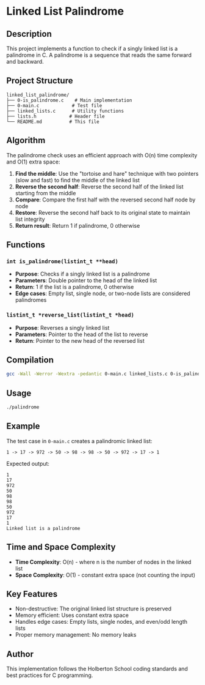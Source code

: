 # Linked List Palindrome

## Description
This project implements a function to check if a singly linked list is a palindrome in C. A palindrome is a sequence that reads the same forward and backward.

## Project Structure

```
linked_list_palindrome/
├── 0-is_palindrome.c    # Main implementation
├── 0-main.c            # Test file
├── linked_lists.c      # Utility functions
├── lists.h            # Header file
└── README.md          # This file
```

## Algorithm

The palindrome check uses an efficient approach with O(n) time complexity and O(1) extra space:

1. **Find the middle**: Use the "tortoise and hare" technique with two pointers (slow and fast) to find the middle of the linked list
2. **Reverse the second half**: Reverse the second half of the linked list starting from the middle
3. **Compare**: Compare the first half with the reversed second half node by node
4. **Restore**: Reverse the second half back to its original state to maintain list integrity
5. **Return result**: Return 1 if palindrome, 0 otherwise

## Functions

### `int is_palindrome(listint_t **head)`
- **Purpose**: Checks if a singly linked list is a palindrome
- **Parameters**: Double pointer to the head of the linked list
- **Return**: 1 if the list is a palindrome, 0 otherwise
- **Edge cases**: Empty list, single node, or two-node lists are considered palindromes

### `listint_t *reverse_list(listint_t *head)`
- **Purpose**: Reverses a singly linked list
- **Parameters**: Pointer to the head of the list to reverse
- **Return**: Pointer to the new head of the reversed list

## Compilation

```bash
gcc -Wall -Werror -Wextra -pedantic 0-main.c linked_lists.c 0-is_palindrome.c -o palindrome
```

## Usage

```bash
./palindrome
```

## Example

The test case in `0-main.c` creates a palindromic linked list:
```
1 -> 17 -> 972 -> 50 -> 98 -> 98 -> 50 -> 972 -> 17 -> 1
```

Expected output:
```
1
17
972
50
98
98
50
972
17
1
Linked list is a palindrome
```

## Time and Space Complexity

- **Time Complexity**: O(n) - where n is the number of nodes in the linked list
- **Space Complexity**: O(1) - constant extra space (not counting the input)

## Key Features

- Non-destructive: The original linked list structure is preserved
- Memory efficient: Uses constant extra space
- Handles edge cases: Empty lists, single nodes, and even/odd length lists
- Proper memory management: No memory leaks

## Author

This implementation follows the Holberton School coding standards and best practices for C programming.

